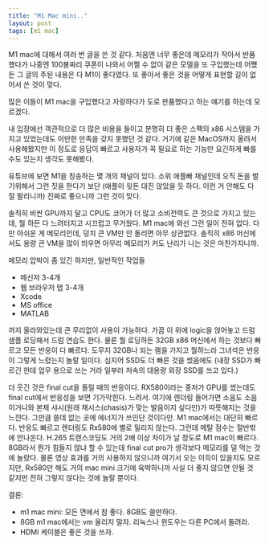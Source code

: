 ```yaml
---
title: "M1 Mac mini.."
layout: post
tags: [m1 mac]
---
```


M1 mac에 대해서 여러 번 글을 쓴 것 같다. 처음엔 너무 좋은데 메모리가 작아서 반품했다가 나중엔 100불짜리 쿠폰이 나와서 어쩔 수 없이 같은 모델을 또 구입했는데 어쩄든 그 글의 주된 내용은 다 M1이 좋다였다. 또 좋아서 좋은 것을 어떻게 표현할 길이 없어서 쓴 것이 맞다.

많은 이들이 M1 mac을 구입했다고 자랑하다가 도로 판품했다고 하는 얘기를 하는데 모르겠다. 

내 입장에선 객관적으로 더 많은 비용을 들이고 분명히 더 좋은 스펙의 x86 시스템을 가지고 있었는데도 이만한 만족을 갖지 못했던 것 같다. 거기에 같은 MacOS까지 올려서 사용해봤지만 이 정도로 응답이 빠르고 사용자가 꼭 필요로 하는 기능만 요긴하게 빠를 수도 있는지 생각도 못해봤다. 

유튜브에 보면 M1을 칭송하는 몇 개의 채널이 있다. 소위 애플빠 채널인데 오직 돈을 벌기위해서 그런 짓을 한다기 보단 (애플이 뒷돈 대진 않았을 듯 하다. 이런 거 안해도 다 잘 팔리니까) 진짜로 좋으니까 그런 것이 맞다.

솔직히 비싼 GPU까지 달고 CPU도 코어가 더 많고 소비전력도 큰 것으로 가지고 있는데, 뭘 하든 다 느려터지고 시끄럽고 무거웠다. M1 mac에 와선 그런 일이 전혀 없다. 다만 아쉬운 게 메모리인데, 덩치 큰 VM만 안 돌리면 아무 상관없다. 솔직히 x86 머신에서도 용량 큰 VM을 많이 띄우면 아무리 메모리가 커도 난리가 나는 것은 마찬가지니까.

메모리 압박이 좀 있긴 하지만, 일반적인 작업들 
- 메신저 3-4개
- 웹 브라우저 탭 3-4개
- Xcode
- MS office
- MATLAB

까지 올라와있는데 큰 무리없이 사용이 가능하다. 가끔 이 위에 logic을 얹어놓고 드럼 샘플 로딩해서 드럼 연습도 한다. 물론 뭘 로딩하든 32GB x86 머신에서 하는 것보다 빠르고 모든 반응이 다 빠르다. 도무지 32GB나 되는 램을 가지고 뭘하느라 그녀석은 반응이 그렇게 느렸는지 놀랄 일이다. 심지어 SSD도 더 빠른 것을 썼음에도 (내장 SSD가 빠르긴 한데 업무 용으로 쓰는 거라 일부러 저속의 대용량 외장 SSD를 쓰고 있다.)

더 웃긴 것은 final cut을 돌릴 때의 반응이다. RX580이라는 중저가 GPU를 썼는데도 final cut에서 반응성을 보면 기가막힌다. 느려서. 여기에 렌더링 들어가면 소음도 소음이거니와 본체 샤시(원래 채시스(chasis)가 맞는 발음이지 싶다만)가 따뜻해지는 것을 느낀다. 그만큼 쓸데 없는 곳에 에너지가 쓰인단 것이다만. M1 mac에서는 대단히 빠르다. 반응도 빠르고 렌더링도 Rx580에 별로 밀리지 않는다. 그런데 메탈 점수는 절반밖에 안나온다. H.265 트랜스코딩도 거의 2배 이상 차이가 날 정도로 M1 mac이 빠르다. 8GB라서 뭔가 힘들지 않냐 할 수 있는데 final cut pro가 생각보다 메모리를 덜 먹는 것에 놀랐다. 물론 영상 효과를 거의 사용하지 않으니까 여기서 오는 이득이 있을지도 모르지만, Rx580만 해도 거의 mac mini 크기에 육박하니까 사실 더 좋지 않으면 안될 것 같지만 전혀 그렇지 않다는 것에 놀랄 뿐이다.

결론:
- m1 mac mini: 모든 면에서 참 좋다. 8GB도 쓸만하다. 
- 8GB m1 mac에서는 vm 올리지 말자. 리눅스나 윈도우는 다른 PC에서 돌려라.
- HDMI 케이블은 좋은 것을 쓰자.